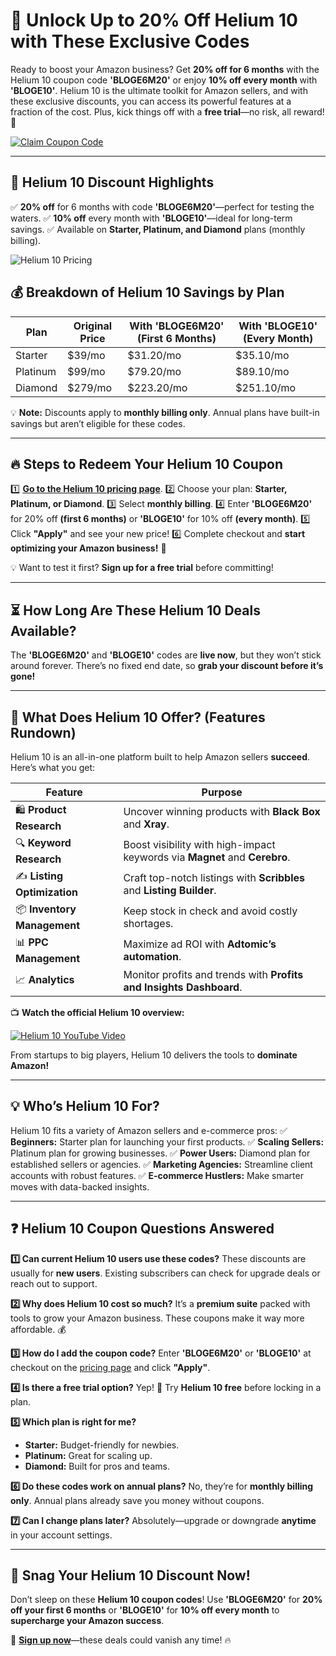 # 🚀 Unlock Up to 20% Off Helium 10 with These Exclusive Codes


Ready to boost your Amazon business? Get **20% off for 6 months** with the Helium 10 coupon code **'BLOGE6M20'** or enjoy **10% off every month** with **'BLOGE10'**. Helium 10 is the ultimate toolkit for Amazon sellers, and with these exclusive discounts, you can access its powerful features at a fraction of the cost. Plus, kick things off with a **free trial**—no risk, all reward! 🎉

[![Claim Coupon Code](https://res.cloudinary.com/dav29ivcg/image/upload/v1743573426/Claim_Coupon_Code_Button_wnzio2.png)](https://aff.ninja/go/helium10)

---

## 🎯 Helium 10 Discount Highlights
✅ **20% off** for 6 months with code **'BLOGE6M20'**—perfect for testing the waters.
✅ **10% off** every month with **'BLOGE10'**—ideal for long-term savings.
✅ Available on **Starter, Platinum, and Diamond** plans (monthly billing).

![Helium 10 Pricing](https://raw.githubusercontent.com/realshadowx/BigSpy/main/image.png)

## 💰 Breakdown of Helium 10 Savings by Plan

| Plan     | Original Price | With 'BLOGE6M20' (First 6 Months) | With 'BLOGE10' (Every Month) |
|----------|---------------|----------------------------------|-------------------------------|
| Starter  | $39/mo        | $31.20/mo                        | $35.10/mo                     |
| Platinum | $99/mo        | $79.20/mo                        | $89.10/mo                     |
| Diamond  | $279/mo       | $223.20/mo                       | $251.10/mo                    |

💡 **Note:** Discounts apply to **monthly billing only**. Annual plans have built-in savings but aren’t eligible for these codes.

---

## 🔥 Steps to Redeem Your Helium 10 Coupon
1️⃣ **[Go to the Helium 10 pricing page](https://aff.ninja/go/helium10)**.
2️⃣ Choose your plan: **Starter, Platinum, or Diamond**.
3️⃣ Select **monthly billing**.
4️⃣ Enter **'BLOGE6M20'** for 20% off **(first 6 months)** or **'BLOGE10'** for 10% off **(every month)**.
5️⃣ Click **"Apply"** and see your new price!
6️⃣ Complete checkout and **start optimizing your Amazon business!** 🚀

💡 Want to test it first? **Sign up for a free trial** before committing!

---

## ⏳ How Long Are These Helium 10 Deals Available?
The **'BLOGE6M20'** and **'BLOGE10'** codes are **live now**, but they won’t stick around forever. There’s no fixed end date, so **grab your discount before it’s gone!**

---

## 📌 What Does Helium 10 Offer? (Features Rundown)

Helium 10 is an all-in-one platform built to help Amazon sellers **succeed**. Here’s what you get:

| Feature | Purpose |
|---------|---------|
| 🛍️ **Product Research** | Uncover winning products with **Black Box** and **Xray**. |
| 🔍 **Keyword Research** | Boost visibility with high-impact keywords via **Magnet** and **Cerebro**. |
| ✍️ **Listing Optimization** | Craft top-notch listings with **Scribbles** and **Listing Builder**. |
| 📦 **Inventory Management** | Keep stock in check and avoid costly shortages. |
| 📊 **PPC Management** | Maximize ad ROI with **Adtomic’s automation**. |
| 📈 **Analytics** | Monitor profits and trends with **Profits and Insights Dashboard**. |

📺 **Watch the official Helium 10 overview:**

[![Helium 10 YouTube Video](https://img.youtube.com/vi/VIDEO_ID_HERE/0.jpg)](https://www.youtube.com/watch?v=VIDEO_ID_HERE)

From startups to big players, Helium 10 delivers the tools to **dominate Amazon!**

---

## 💡 Who’s Helium 10 For?
Helium 10 fits a variety of Amazon sellers and e-commerce pros:
✅ **Beginners:** Starter plan for launching your first products.
✅ **Scaling Sellers:** Platinum plan for growing businesses.
✅ **Power Users:** Diamond plan for established sellers or agencies.
✅ **Marketing Agencies:** Streamline client accounts with robust features.
✅ **E-commerce Hustlers:** Make smarter moves with data-backed insights.

---

## ❓ Helium 10 Coupon Questions Answered

**1️⃣ Can current Helium 10 users use these codes?**
These discounts are usually for **new users**. Existing subscribers can check for upgrade deals or reach out to support.

**2️⃣ Why does Helium 10 cost so much?**
It’s a **premium suite** packed with tools to grow your Amazon business. These coupons make it way more affordable. 💰

**3️⃣ How do I add the coupon code?**
Enter **'BLOGE6M20'** or **'BLOGE10'** at checkout on the [pricing page](https://aff.ninja/go/helium10) and click **"Apply"**.

**4️⃣ Is there a free trial option?**
Yep! 🎉 Try **Helium 10 free** before locking in a plan.

**5️⃣ Which plan is right for me?**
- **Starter:** Budget-friendly for newbies.
- **Platinum:** Great for scaling up.
- **Diamond:** Built for pros and teams.

**6️⃣ Do these codes work on annual plans?**
No, they’re for **monthly billing only**. Annual plans already save you money without coupons.

**7️⃣ Can I change plans later?**
Absolutely—upgrade or downgrade **anytime** in your account settings.

---

## 🚀 Snag Your Helium 10 Discount Now!

Don’t sleep on these **Helium 10 coupon codes**! Use **'BLOGE6M20'** for **20% off your first 6 months** or **'BLOGE10'** for **10% off every month** to **supercharge your Amazon success**.

🔗 **[Sign up now](https://aff.ninja/go/helium10)**—these deals could vanish any time! 🔥

